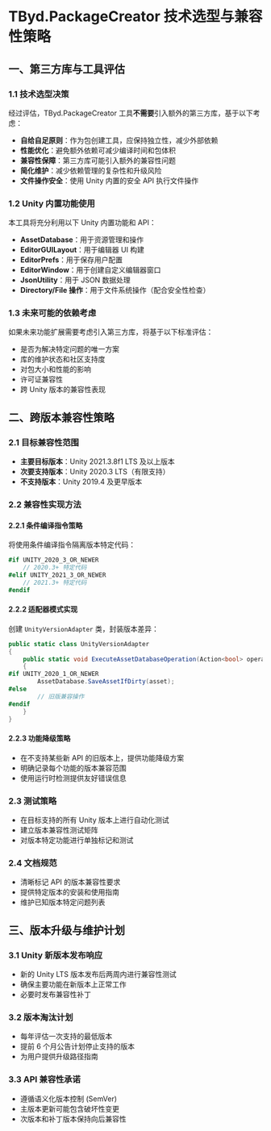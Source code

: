 # TByd.PackageCreator 技术选型与兼容性策略

## 一、第三方库与工具评估

### 1.1 技术选型决策

经过评估，TByd.PackageCreator 工具**不需要**引入额外的第三方库，基于以下考虑：

- **自给自足原则**：作为包创建工具，应保持独立性，减少外部依赖
- **性能优化**：避免额外依赖可减少编译时间和包体积
- **兼容性保障**：第三方库可能引入额外的兼容性问题
- **简化维护**：减少依赖管理的复杂性和升级风险
- **文件操作安全**：使用 Unity 内置的安全 API 执行文件操作

### 1.2 Unity 内置功能使用

本工具将充分利用以下 Unity 内置功能和 API：

- **AssetDatabase**：用于资源管理和操作
- **EditorGUILayout**：用于编辑器 UI 构建
- **EditorPrefs**：用于保存用户配置
- **EditorWindow**：用于创建自定义编辑器窗口
- **JsonUtility**：用于 JSON 数据处理
- **Directory/File 操作**：用于文件系统操作（配合安全性检查）

### 1.3 未来可能的依赖考虑

如果未来功能扩展需要考虑引入第三方库，将基于以下标准评估：

- 是否为解决特定问题的唯一方案
- 库的维护状态和社区支持度
- 对包大小和性能的影响
- 许可证兼容性
- 跨 Unity 版本的兼容性表现

## 二、跨版本兼容性策略

### 2.1 目标兼容性范围

- **主要目标版本**：Unity 2021.3.8f1 LTS 及以上版本
- **次要支持版本**：Unity 2020.3 LTS（有限支持）
- **不支持版本**：Unity 2019.4 及更早版本

### 2.2 兼容性实现方法

#### 2.2.1 条件编译指令策略

将使用条件编译指令隔离版本特定代码：

```csharp
#if UNITY_2020_3_OR_NEWER
    // 2020.3+ 特定代码
#elif UNITY_2021_3_OR_NEWER
    // 2021.3+ 特定代码
#endif
```

#### 2.2.2 适配器模式实现

创建 `UnityVersionAdapter` 类，封装版本差异：

```csharp
public static class UnityVersionAdapter
{
    public static void ExecuteAssetDatabaseOperation(Action<bool> operation, bool synchronous)
    {
#if UNITY_2020_1_OR_NEWER
        AssetDatabase.SaveAssetIfDirty(asset);
#else
        // 旧版兼容操作
#endif
    }
}
```

#### 2.2.3 功能降级策略

- 在不支持某些新 API 的旧版本上，提供功能降级方案
- 明确记录每个功能的版本兼容范围
- 使用运行时检测提供友好错误信息

### 2.3 测试策略

- 在目标支持的所有 Unity 版本上进行自动化测试
- 建立版本兼容性测试矩阵
- 对版本特定功能进行单独标记和测试

### 2.4 文档规范

- 清晰标记 API 的版本兼容性要求
- 提供特定版本的安装和使用指南
- 维护已知版本特定问题列表

## 三、版本升级与维护计划

### 3.1 Unity 新版本发布响应

- 新的 Unity LTS 版本发布后两周内进行兼容性测试
- 确保主要功能在新版本上正常工作
- 必要时发布兼容性补丁

### 3.2 版本淘汰计划

- 每年评估一次支持的最低版本
- 提前 6 个月公告计划停止支持的版本
- 为用户提供升级路径指南

### 3.3 API 兼容性承诺

- 遵循语义化版本控制 (SemVer)
- 主版本更新可能包含破坏性变更
- 次版本和补丁版本保持向后兼容性
